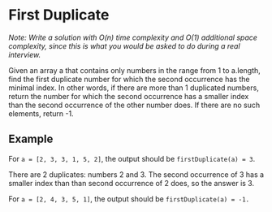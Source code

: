 # First Duplicate

*Note: Write a solution with O(n) time complexity and O(1) additional space complexity, since this is what you would be asked to do during a real interview.*

Given an array a that contains only numbers in the range from 1 to a.length, find the first duplicate number for which the second occurrence has the minimal index. In other words, if there are more than 1 duplicated numbers, return the number for which the second occurrence has a smaller index than the second occurrence of the other number does. If there are no such elements, return -1.

## Example

For `a = [2, 3, 3, 1, 5, 2]`, the output should be
`firstDuplicate(a) = 3`.

There are 2 duplicates: numbers 2 and 3. The second occurrence of 3 has a smaller index than than second occurrence of 2 does, so the answer is 3.

For `a = [2, 4, 3, 5, 1]`, the output should be
`firstDuplicate(a) = -1.`
